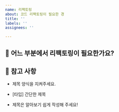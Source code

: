 ```yaml
---
name: 리팩토링
about: 코드 리팩토링이 필요한 경
title: ''
labels: ''
assignees: ''

---
```


## :bookmark: 어느 부분에서 리팩토링이 필요한가요?

## :memo: 참고 사항

- 제목 양식을 지켜주세요.

- [타입] 간단한 제목

- 제목은 알아보기 쉽게 작성해 주세요!
